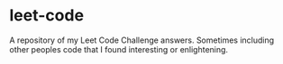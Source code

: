 # leet-code
A repository of my Leet Code Challenge answers. Sometimes including other peoples code that I found interesting or enlightening.
